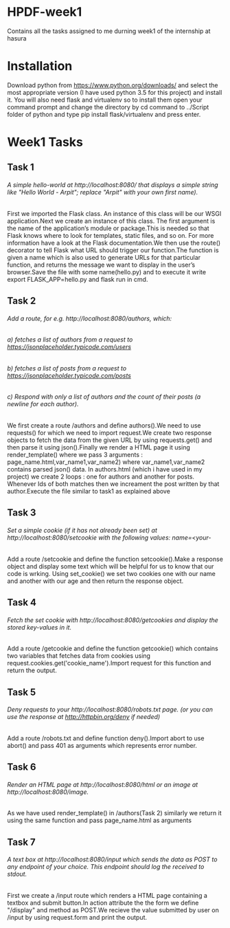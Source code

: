 # HPDF-week1
Contains all the tasks assigned to me durning week1 of the internship at hasura
# Installation
Download python from https://www.python.org/downloads/ and select the most appropriate version (I have used python 3.5 for this project)  and install it. You will also need flask and virtualenv so to install them open your command prompt and change the directory by cd command to ../Script folder of python and type pip install flask/virtualenv and press enter.
# Week1 Tasks
## Task 1
###### A simple hello-world at http://localhost:8080/ that displays a simple string like "Hello World - Arpit"; replace "Arpit" with your own     first name).
First we imported the Flask class. An instance of this class will be our WSGI application.Next we create an instance of this class. The first argument is the name of the application’s module or package.This is needed so that Flask knows where to look for templates, static files, and so on. For more information have a look at the Flask documentation.We then use the route() decorator to tell Flask what URL should trigger our function.The function is given a name which is also used to generate URLs for that particular function, and returns the message we want to display in the user’s browser.Save the file with some name(hello.py) and to execute it write export FLASK_APP=hello.py
and flask run in cmd.

## Task 2
###### Add a route, for e.g. http://localhost:8080/authors, which:
###### a) fetches a list of authors from a request to https://jsonplaceholder.typicode.com/users
###### b) fetches a list of posts from a request to https://jsonplaceholder.typicode.com/posts
###### c) Respond with only a list of authors and the count of their posts (a newline for each author).
We first create a route /authors and define authors().We need to use requests() for which we need to import request.We create two response objects to fetch the data from the given URL by using requests.get() and then parse it using json().Finally we render a HTML page it using render_template() where we pass 3 arguments : page_name.html,var_name1,var_name2) where var_name1,var_name2 contains parsed json() data.
In authors.html (which i have used in my project) we create 2 loops : one for authors and another for posts. Whenever Ids of both matches then we increament the post written by that author.Execute the file similar to task1 as explained above 

## Task 3
###### Set a simple cookie (if it has not already been set) at http://localhost:8080/setcookie with the following values: name=<your-
Add a route /setcookie and define the function setcookie().Make a response object and display some text which will be helpful for us to know that our code is wrking. Using set_cookie() we set two cookies one with our name and another with our age and then return the response object.

## Task 4
###### Fetch the set cookie with http://localhost:8080/getcookies and display the stored key-values in it.
Add a route /getcookie and define the function getcookie() which contains two variables that fetches data from cookies using request.cookies.get('cookie_name').Import request for this function and return the output.

## Task 5
###### Deny requests to your http://localhost:8080/robots.txt page. (or you can use the response at http://httpbin.org/deny if needed)
Add a route /robots.txt and define function deny().Import abort to use abort() and pass 401 as arguments which represents error number.

## Task 6
###### Render an HTML page at http://localhost:8080/html or an image at http://localhost:8080/image.
As we have used render_template() in /authors(Task 2) similarly we return it using the same function and pass page_name.html as arguments

## Task 7
###### A text box at http://localhost:8080/input which sends the data as POST to any endpoint of your choice. This endpoint should log the received to stdout.
First we create a /input route which renders a HTML page containing a textbox and submit button.In action attribute the the form we define "/display" and method as POST.We recieve the value submitted by user on /input by using request.form and print the output.

 
